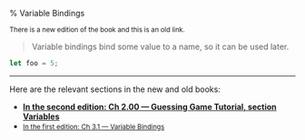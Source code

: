 % Variable Bindings

<small>There is a new edition of the book and this is an old link.</small>

> Variable bindings bind some value to a name, so it can be used later.

```rust
let foo = 5;
```

---

Here are the relevant sections in the new and old books:

* **[In the second edition: Ch 2.00 — Guessing Game Tutorial, section Variables][2]**
* <small>[In the first edition: Ch 3.1 — Variable Bindings][1]</small>


[1]: first-edition/variable-bindings.html
[2]: second-edition/ch02-00-guessing-game-tutorial.html#storing-values-with-variables

